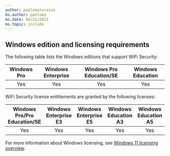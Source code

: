 ```yaml
---
author: paolomatarazzo
ms.author: paoloma
ms.date: 04/21/2023
ms.topic: include
---
```


## Windows edition and licensing requirements

The following table lists the Windows editions that support WiFi Security:

|Windows Pro|Windows Enterprise|Windows Pro Education/SE|Windows Education|
|:---:|:---:|:---:|:---:|
|Yes|Yes|Yes|Yes|

WiFi Security license entitlements are granted by the following licenses:

|Windows Pro/Pro Education/SE|Windows Enterprise E3|Windows Enterprise E5|Windows Education A3|Windows Education A5|
|:---:|:---:|:---:|:---:|:---:|
|Yes|Yes|Yes|Yes|Yes|

For more information about Windows licensing, see [Windows 11 licensing overview](https://learn.microsoft.com).
